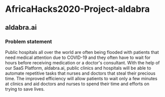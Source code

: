 # AfricaHacks2020-Project-aldabra

## aldabra.ai

### Problem statement 

Public hospitals all over the world are often being flooded with patients that need medical attention due to COVID-19 and they often have to wait for hours before receiving medication or a doctor's consultant. With the help of our SaaS Platform, aldabra.ai, public clinics and hospitals will be able to automate repetitive tasks that nurses and doctors that steal their precious time. The improved efficiency will allow patients to wait only a few minutes at clinics and aid doctors and nurses to spend their time and efforts on trying to save lives.
